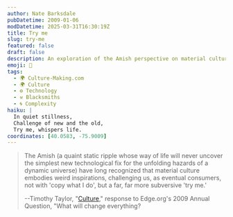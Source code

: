 ```yaml
---
author: Nate Barksdale
pubDatetime: 2009-01-06
modDatetime: 2025-03-31T16:30:19Z
title: Try me
slug: try-me
featured: false
draft: false
description: An exploration of the Amish perspective on material culture and technological change, highlighting their unique approach to consumption.
emoji: 🏡
tags:
  - 🌍 Culture-Making.com
  - 🌍 Culture
  - ⚙️ Technology
  - ⚒️ Blacksmiths
  - 🌀 Complexity
haiku: |
  In quiet stillness,  
  Challenge of new and the old,  
  Try me, whispers life.
coordinates: [40.0583, -75.9009]
---
```


> The Amish (a quaint static ripple whose way of life will never uncover the simplest new technological fix for the unfolding hazards of a dynamic universe) have long recognized that material culture embodies weird inspirations, challenging us, as eventual consumers, not with 'copy what I do', but a far, far more subversive 'try me.'
>
> --Timothy Taylor, "[Culture](https://www.google.com/search?q=%22Culture%22%20edge.org)," response to Edge.org's 2009 Annual Question, "What will change everything?
